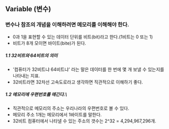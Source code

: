 ## Variable (변수)

### 변수나 참조의 개념을 이해하려면 메모리를 이해해야 한다.
- 0과 1을 표현할 수 있는 데이터 단위를 비트(bit)라고 한다.(1비트는 0 또는 1)
- 비트가 8개 모이면 바이트(bite)가 된다.

##### 1.1 32비트와 64비트의 의미
- '컴퓨터가 32비트냐 64비트냐' 라는 말은 데이터를 한 번에 몇 개 보낼 수 있는지를 나타내는 지표.
- 32비트라면 32차선 고속도로라고 생각하면 직관적으로 이해하기 좋다.

##### 1.2 메모리에 우편번호를 매긴다.\
- 직관적으로 메모리의 주소는 우리나라의 우편번호로 볼 수 있다.
- 메모리 주소 1개는 메모리에서 1바이트를 말한다.
- 32비트 컴퓨터에서 나타낼 수 있는 주소의 갯수는 2^32 = 4,294,967,296개.
